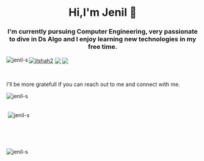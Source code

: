 <h1 align="center">Hi,I'm Jenil 👋</h1>
<h3 align="center">I'm currently pursuing Computer Engineering, very passionate to dive in Ds Algo and I enjoy learning new technologies in my free time.</h3>


<p align="left">
  <a href="https://linkedin.com/in/jenil-shah-0b0277190" target="blank"><img align="left" src="https://img.shields.io/badge/LinkedIn-0077B5?style=for-the-badge&logo=linkedin&logoColor=white" alt="jenil-s"/></a>
    <a href="https://twitter.com/jlshah2" target="blank"><img align="center" src="https://img.shields.io/badge/Twitter-1DA1F2?style=for-the-badge&logo=twitter&logoColor=white" alt="jlshah2"/></a>
  <a href="https://www.instagram.com/jenill_32" target="blank"><img align="center" src="https://img.shields.io/badge/Instagram-E4405F?style=for-the-badge&logo=instagram&logoColor=white"/></a>
  <a href="mailto:jenushah02@gmail.com?subject = Sending to Jenil" target="blank"><img align="center" src="https://img.shields.io/badge/Gmail-D14836?style=for-the-badge&logo=gmail&logoColor=white"/></a>
  </p><br>

<p>I'll be more gratefull if you can reach out to me and connect with me.</p>
<p><img align="left" src="https://github-readme-stats.vercel.app/api/top-langs?username=jenil-s&show_icons=true&locale=en&layout=compact" alt="jenil-s" /></p>
<br>
<br>
<p>&nbsp;<img align="center" src="https://github-readme-stats.vercel.app/api?username=jenil-s&show_icons=true&locale=en" alt="jenil-s" /></p>
  <br>
  <br>
  <br>
  
  <p align="left"> <img src="https://komarev.com/ghpvc/?username=jenil-s&label=Profile%20views&color=0e75b6&style=flat" alt="jenil-s" /> </p>
